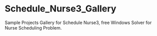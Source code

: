 # Schedule_Nurse3_Gallery
Sample Projects Gallery for Schedule Nurse3, free Windows Solver for Nurse Scheduling Problem.